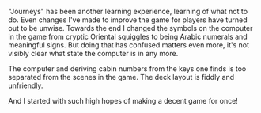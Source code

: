 "Journeys" has been another learning experience, learning of
what not to do.  Even changes I've made to improve the
game for players have turned out to be unwise.  Towards the
end I changed the symbols on the computer in the game from cryptic
Oriental squiggles to being Arabic numerals and meaningful
signs.  But doing that has confused matters even more, it's
not visibly clear what state the computer is in any more.

The computer and deriving cabin numbers from the keys one
finds is too separated from the scenes in the game.  The deck
layout is fiddly and unfriendly.

And I started with such high hopes of making a decent game
for once!
